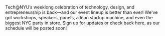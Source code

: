 Tech@NYU’s weeklong celebration of technology, design, and entrepreneurship is back—and our event lineup is better than ever! We've got workshops, speakers, panels, a lean startup machine, and even the biggest NYC party in store. Sign up for updates or check back here, as our schedule will be posted soon!
